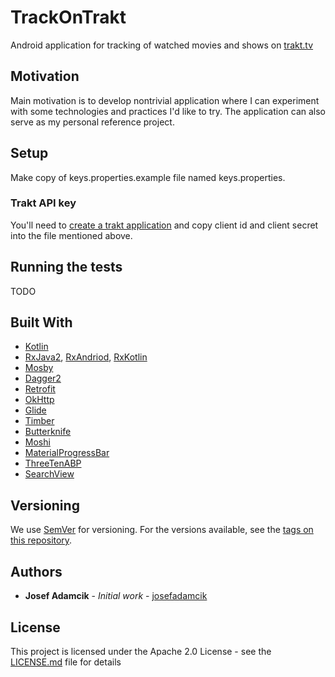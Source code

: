 # TrackOnTrakt

Android application for tracking of watched movies and shows on [trakt.tv](https://trakt.tv)  

## Motivation

Main motivation is to develop nontrivial application where I can experiment with some technologies 
and practices I'd like to try. The application can also serve as my personal reference project. 


## Setup

Make copy of keys.properties.example file named keys.properties.
 
### Trakt API key

You'll need to [create a trakt application](https://trakt.tv/oauth/applications/new) and copy 
client id and client secret into the file mentioned above.


## Running the tests

TODO


## Built With

* [Kotlin](https://kotlinlang.org/)
* [RxJava2](https://github.com/ReactiveX/RxJava), [RxAndriod](https://github.com/ReactiveX/RxAndroid), 
[RxKotlin](https://github.com/ReactiveX/RxKotlin)
* [Mosby](http://hannesdorfmann.com/mosby/)
* [Dagger2](https://google.github.io/dagger/)
* [Retrofit](https://square.github.io/retrofit/)
* [OkHttp](https://github.com/square/okhttp)
* [Glide](https://github.com/bumptech/glide)
* [Timber](https://github.com/JakeWharton/timber)
* [Butterknife](https://jakewharton.github.io/butterknife/)
* [Moshi](https://www.moshi.com/)
* [MaterialProgressBar](https://github.com/DreaminginCodeZH/MaterialProgressBar)
* [ThreeTenABP](https://github.com/JakeWharton/ThreeTenABP)
* [SearchView](https://github.com/lapism/SearchView)



<!--
## Contributing

Please read [CONTRIBUTING.md](https://gist.github.com/PurpleBooth/b24679402957c63ec426) for details on our code of conduct, and the process for submitting pull requests to us.
-->

## Versioning

We use [SemVer](http://semver.org/) for versioning. For the versions available, see the 
[tags on this repository](https://github.com/your/project/tags). 

## Authors

* **Josef Adamcik** - *Initial work* - [josefadamcik](https://josef-adamcik.cz/)

<!--
See also the list of [contributors](https://github.com/your/project/contributors) who participated in this project.
-->

## License

This project is licensed under the Apache 2.0 License - see the [LICENSE.md](LICENSE.md) file for details


